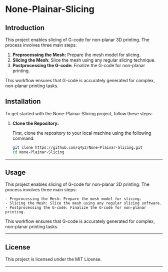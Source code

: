 # None-Plainar-Slicing 

## Introduction
This project enables slicing of G-code for non-planar 3D printing. The process involves three main steps:

1. **Preprocessing the Mesh:** Prepare the mesh model for slicing.
2. **Slicing the Mesh:** Slice the mesh using any regular slicing technique.
3. **Postprocessing the G-code:** Finalize the G-code for non-planar printing.

This workflow ensures that G-code is accurately generated for complex, non-planar printing tasks.

## Installation

To get started with the None-Plainar-Slicing project, follow these steps:

1. **Clone the Repository:**

   First, clone the repository to your local machine using the following command:
   ```bash
   git clone https://github.com/q4yz/None-Plainar-Slicing.git
   cd None-Plainar-Slicing
---
## Usage 

This project enables slicing of G-code for non-planar 3D printing. The process involves three main steps:

    - Preprocessing the Mesh: Prepare the mesh model for slicing.
    - Slicing the Mesh: Slice the mesh using any regular slicing software.
    - Postprocessing the G-code: Finalize the G-code for non-planar printing.

This workflow ensures that G-code is accurately generated for complex, non-planar printing tasks.

---
## License 

This project is licensed under the MIT License.

---
